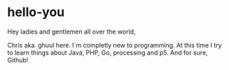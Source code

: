 # hello-you

Hey ladies and gentlemen all over the world,

Chris aka. ghuul here. I`m completly new to programming. At this time I try to learn things about Java, PHP, Go, processing and p5. And for sure, Github!
